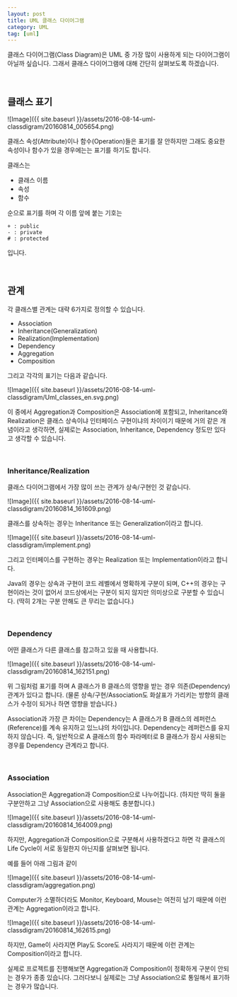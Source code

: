```yaml
---
layout: post
title: UML 클래스 다이어그램
category: UML
tag: [uml]
---
```


클래스 다이어그램(Class Diagram)은 UML 중 가장 많이 사용하게 되는 다이어그램이 아닐까 싶습니다.
그래서 클래스 다이어그램에 대해 간단히 살펴보도록 하겠습니다.

<br>

## 클래스 표기


![Image]({{ site.baseurl }}/assets/2016-08-14-uml-classdigram/20160814_005654.png)

클래스 속성(Attribute)이나 함수(Operation)들은 표기를 잘 안하지만 
그래도 중요한 속성이나 함수가 있을 경우에는는 표기를 하기도 합니다.

클래스는 

* 클래스 이름
* 속성
* 함수

순으로 표기를 하며 각 이름 앞에 붙는 기호는

~~~
+ : public
- : private
# : protected
~~~

입니다. 


<br>

## 관계

각 클래스별 관계는 대략 6가지로 정의할 수 있습니다.

* Association
* Inheritance(Generalization)
* Realization(Implementation)
* Dependency
* Aggregation
* Composition

그리고 각각의 표기는 다음과 같습니다.

![Image]({{ site.baseurl }}/assets/2016-08-14-uml-classdigram/Uml_classes_en.svg.png)

이 중에서 Aggregation과 Composition은 Association에 포함되고,
Inheritance와 Realization은 클래스 상속이냐 인터페이스 구현이냐의 차이이기 때문에
거의 같은 개념이라고 생각하면,
실제로는 Association, Inheritance, Dependency 정도만 있다고 생각할 수 있습니다.

<br>


### Inheritance/Realization

클래스 다이어그램에서 가장 많이 쓰는 관계가 상속/구현인 것 같습니다.

![Image]({{ site.baseurl }}/assets/2016-08-14-uml-classdigram/20160814_161609.png)

클래스를 상속하는 경우는 Inheritance 또는 Generalization이라고 합니다.

![Image]({{ site.baseurl }}/assets/2016-08-14-uml-classdigram/implement.png)

그리고 인터페이스를 구현하는 경우는 Realization 또는 Implementation이라고 합니다.

Java의 경우는 상속과 구현이 코드 레벨에서 명확하게 구분이 되며,
C++의 경우는 구현이라는 것이 없어서 코드상에서는 구분이 되지 않지만 의미상으로 
구분할 수 있습니다. (딱히 2개는 구분 안해도 큰 무리는 없습니다.)

<br>


### Dependency

어떤 클래스가 다른 클래스를 참고하고 있을 때 사용합니다.

![Image]({{ site.baseurl }}/assets/2016-08-14-uml-classdigram/20160814_162151.png)

위 그림처럼 표기를 하며 A 클래스가 B 클래스의 영향을 받는 경우 의존(Dependency) 관계가 
있다고 합니다. (물론 상속/구현/Association도 화살표가 가리키는 방향의 클래스가 수정이 되거나
하면 영향을 받습니다.)

Association과 가장 큰 차이는 Dependency는 A 클래스가 B 클래스의 레퍼런스(Reference)를
계속 유지하고 있느냐의 차이입니다. Dependency는 레퍼런스를 유지하지 않습니다.
즉, 일반적으로 A 클래스의 함수 파라메터로 B 클래스가 잠시 사용되는 경우를 Dependency 관계라고
합니다.

<br>

### Association

Association은 Aggregation과 Composition으로 나누어집니다.
(하지만 딱히 둘을 구분안하고 그냥 Association으로 사용해도 충분합니다.)

![Image]({{ site.baseurl }}/assets/2016-08-14-uml-classdigram/20160814_164009.png)

하지만, Aggregation과 Composition으로 구분해서 사용하겠다고 하면 
각 클래스의 Life Cycle이 서로 동일한지 아닌지를 살펴보면 됩니다.

예를 들어 아래 그림과 같이

![Image]({{ site.baseurl }}/assets/2016-08-14-uml-classdigram/aggregation.png)

Computer가 소멸하더라도 Monitor, Keyboard, Mouse는 여전히 남기 때문에 
이런 관계는 Aggregation이라고 합니다.


![Image]({{ site.baseurl }}/assets/2016-08-14-uml-classdigram/20160814_162615.png)

하지만, Game이 사라지면 Play도 Score도 사라지기 때문에 이런 관계는 Composition이라고 합니다.

실제로 프로젝트를 진행해보면 Aggregation과 Composition이 정확하게 구분이 안되는 
경우가 종종 있습니다. 
그러다보니 실제로는 그냥 Association으로 통일해서 표기하는 경우가 많습니다.